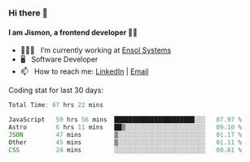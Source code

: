 ### Hi there 👋

#### I am Jismon, a frontend developer 👦🏻

- 🧑🏻‍💻   &nbsp; I’m currently working at <a href='https://www.ensolsystems.com/' target="_blank">Ensol Systems</a>
- 🖥   &nbsp; Software Developer
- 📫   &nbsp; How to reach me: <a href='https://www.linkedin.com/in/jismonthomas/'>LinkedIn</a> | <a href='mailto:hellojismonthomas@gmail.com'>Email</a>

Coding stat for last 30 days:
<!--START_SECTION:waka-->

```javascript
Total Time: 67 hrs 22 mins

JavaScript   59 hrs 56 mins  ██████████████████████░░░   87.97 %
Astro        6 hrs 11 mins   ██▒░░░░░░░░░░░░░░░░░░░░░░   09.10 %
JSON         47 mins         ▒░░░░░░░░░░░░░░░░░░░░░░░░   01.17 %
Other        45 mins         ▒░░░░░░░░░░░░░░░░░░░░░░░░   01.11 %
CSS          24 mins         ░░░░░░░░░░░░░░░░░░░░░░░░░   00.61 %
```

<!--END_SECTION:waka-->

<!--
**jismonthomas/jismonthomas** is a ✨ _special_ ✨ repository because its `README.md` (this file) appears on your GitHub profile.

Here are some ideas to get you started:

- 🔭 I’m currently working on ...
- 🌱 I’m currently learning ...
- 👯 I’m looking to collaborate on ...
- 🤔 I’m looking for help with ...
- 💬 Ask me about ...
- 📫 How to reach me: ...
- 😄 Pronouns: ...
- ⚡ Fun fact: ...
-->
